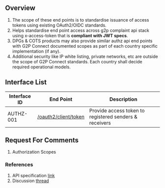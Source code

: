 ## Overview 
1. The scope of these end points is to standardise issuance of access tokens using existing OAuth2/OIDC standards. <br>
2. Helps standardise end point access across g2p complaint api stack using x-access-token that is <b>compliant with JWT specs</b>. <br>
3. DPGs & COTS products may also provide similar authz api end points with G2P Connect documented scopes as part of each country specific implementation (if any). <br>
4. Additional security like IP white listing, private networks, etc are outside the scope of G2P Connect standards. Each country shall decide required operational models. <br>

## Interface List
| Interface ID | End Point | Description | 
| ------------ | --------- | ----------- |
| AUTHZ-001 | [/oauth2/client/token](https://g2p-connect.github.io/specs/dist/g2p-authz.html#operation/post_oauth2_client_token) |  Provide access token to registered senders & receivers | 

## Request For Comments
1. Authorization Scopes



### References
1. API specification [link](https://g2p-connect.github.io/specs/dist/g2p-authz.html)
2. Discussion [thread](https://github.com/G2P-Connect/.github/discussions)